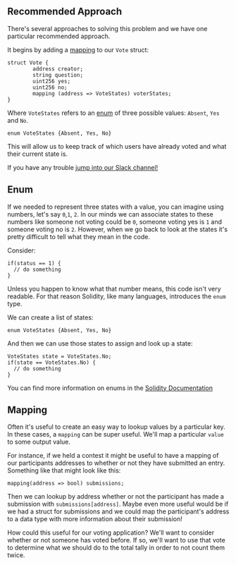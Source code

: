## Recommended Approach

There's several approaches to solving this problem and we have one particular recommended approach. 

It begins by adding a [mapping](?tab=details&scroll=Mapping) to our `Vote` struct: 

```
struct Vote {
        address creator;
        string question;
        uint256 yes;
        uint256 no;
        mapping (address => VoteStates) voterStates;
}
```

Where `VoteStates` refers to an [enum](?tab=details&scroll=Enum) of three possible values: `Absent`, `Yes` and `No`.

```
enum VoteStates {Absent, Yes, No}
```

This will allow us to keep track of which users have already voted and what their current state is. 

If you have any trouble [jump into our Slack channel!](https://join.slack.com/t/chainshotnodes/shared_invite/enQtMzU3ODc5NTM3MTI3LTFlZTY1YzcwM2QzYWI0ODY2ZDczMmYzOTVlYWQwZjkyZDFlYzUxZWM4NDNlNjk3N2EyNGMwOGQ0ZTVkZjQyNjE)

## Enum

If we needed to represent three states with a value, you can imagine using numbers, let's say `0`,`1`, `2`. In our minds we can associate states to these numbers like someone not voting could be `0`, someone voting yes is `1` and someone voting no is `2`. However, when we go back to look at the states it's pretty difficult to tell what they mean in the code.

Consider:

```
if(status == 1) { 
  // do something
}
```

Unless you happen to know what that number means, this code isn't very readable. For that reason Solidity, like many languages, introduces the `enum` type. 

We can create a list of states:

```
enum VoteStates {Absent, Yes, No}
```
And then we can use those states to assign and look up a state:

```
VoteStates state = VoteStates.No;
if(state == VoteStates.No) { 
  // do something
}
```

You can find more information on enums in the [Solidity Documentation](http://solidity.readthedocs.io/en/v0.4.18/types.html#enums)

## Mapping 

Often it's useful to create an easy way to lookup values by a particular key. In these cases, a `mapping` can be super useful. We'll map a particular `value` to some output value. 

For instance, if we held a contest it might be useful to have a mapping of our participants addresses to whether or not they have submitted an entry. Something like that might look like this:

```
mapping(address => bool) submissions;
```

Then we can lookup by address whether or not the participant has made a submission with `submissions[address]`. Maybe even more useful would be if we had a struct for submissions and we could map the participant's address to a data type with more information about their submission!

How could this useful for our voting application? We'll want to consider whether or not someone has voted before. If so, we'll want to use that vote to determine what we should do to the total tally in order to not count them twice. 